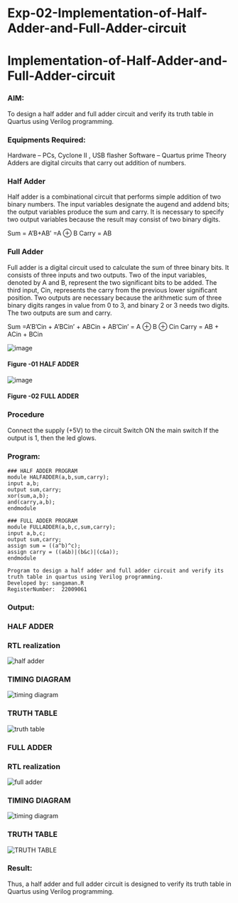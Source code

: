 # Exp-02-Implementation-of-Half-Adder-and-Full-Adder-circuit

# Implementation-of-Half-Adder-and-Full-Adder-circuit
### AIM:
To design a half adder and full adder circuit and verify its truth table in Quartus using Verilog programming.

### Equipments Required:
Hardware – PCs, Cyclone II , USB flasher
Software – Quartus prime
Theory
Adders are digital circuits that carry out addition of numbers.

### Half Adder
Half adder is a combinational circuit that performs simple addition of two binary numbers. The input variables designate the augend and addend bits; the output variables produce the sum and carry. It is necessary to specify two output variables because the result may consist of two binary digits.

Sum = A’B+AB’ =A ⊕ B Carry = AB

### Full Adder
Full adder is a digital circuit used to calculate the sum of three binary bits. It consists of three inputs and two outputs. Two of the input variables, denoted by A and B, represent the two significant bits to be added. The third input, Cin, represents the carry from the previous lower significant position. Two outputs are necessary because the arithmetic sum of three binary digits ranges in value from 0 to 3, and binary 2 or 3 needs two digits. The two outputs are sum and carry.

Sum =A’B’Cin + A’BCin’ + ABCin + AB’Cin’ = A ⊕ B ⊕ Cin Carry = AB + ACin + BCin

 ![image](https://user-images.githubusercontent.com/36288975/163552156-a13e5a56-c638-4110-97d9-8896907c8d25.png)

#### Figure -01 HALF ADDER 


![image](https://user-images.githubusercontent.com/36288975/163552057-b3547877-6d07-45b4-b7e0-bcfebfad9e1d.png)

#### Figure -02 FULL ADDER 

### Procedure

Connect the supply (+5V) to the circuit
Switch ON the main switch
If the output is 1, then the led glows.
### Program:
~~~
### HALF ADDER PROGRAM
module HALFADDER(a,b,sum,carry);
input a,b;
output sum,carry;
xor(sum,a,b);
and(carry,a,b);
endmodule

### FULL ADDER PROGRAM
module FULLADDER(a,b,c,sum,carry);
input a,b,c;
output sum,carry;
assign sum = ((a^b)^c);
assign carry = ((a&b)|(b&c)|(c&a));
endmodule
~~~
~~~
Program to design a half adder and full adder circuit and verify its truth table in quartus using Verilog programming.
Developed by: sangaman.R
RegisterNumber:  22009061
~~~

### Output:
### HALF ADDER
### RTL realization
![half adder](https://user-images.githubusercontent.com/93427224/190240271-cb1f513c-b75e-4038-81ce-966a436b3403.png)
### TIMING DIAGRAM
![timing diagram](https://user-images.githubusercontent.com/93427224/190240428-cee632ce-1785-4273-a0ac-8474f6be5454.png)
### TRUTH TABLE 
![truth table](https://user-images.githubusercontent.com/93427224/190240640-98ad60d8-7f56-4fbb-b24e-bbe7c5126bdb.png)

### FULL ADDER
### RTL realization
![full adder](https://user-images.githubusercontent.com/93427224/190240862-bb064ffc-5310-4e5b-a3a8-6265353c3143.png)
### TIMING DIAGRAM
![timing diagram](https://user-images.githubusercontent.com/93427224/190240958-7ba7c579-6a48-4a54-94be-d3f1e420f37c.png)
### TRUTH TABLE
![TRUTH TABLE](https://user-images.githubusercontent.com/93427224/190241181-234c3785-7e7d-4ac7-ba4d-54e0efdf4f46.png)

### Result:
Thus, a half adder and full adder circuit is designed to verify its truth table in Quartus using Verilog programming.


